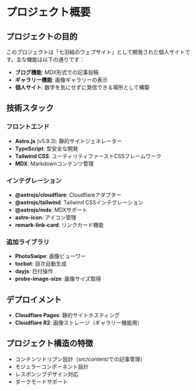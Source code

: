 # プロジェクト概要

## プロジェクトの目的
このプロジェクトは「七羽結のウェブサイト」として開発された個人サイトです。主な機能は以下の通りです：

- **ブログ機能**: MDX形式での記事投稿
- **ギャラリー機能**: 画像ギャラリーの表示
- **個人サイト**: 数字を気にせずに発信できる場所として構築

## 技術スタック

### フロントエンド
- **Astro.js** (v5.9.3): 静的サイトジェネレーター
- **TypeScript**: 型安全な開発
- **Tailwind CSS**: ユーティリティファーストCSSフレームワーク
- **MDX**: Markdownコンテンツ管理

### インテグレーション
- **@astrojs/cloudflare**: Cloudflareアダプター
- **@astrojs/tailwind**: Tailwind CSSインテグレーション
- **@astrojs/mdx**: MDXサポート
- **astro-icon**: アイコン管理
- **remark-link-card**: リンクカード機能

### 追加ライブラリ
- **PhotoSwipe**: 画像ビューワー
- **tocbot**: 目次自動生成
- **dayjs**: 日付操作
- **probe-image-size**: 画像サイズ取得

## デプロイメント
- **Cloudflare Pages**: 静的サイトホスティング
- **Cloudflare R2**: 画像ストレージ（ギャラリー機能用）

## プロジェクト構造の特徴
- コンテンツドリブン設計（src/content/での記事管理）
- モジュラーコンポーネント設計
- レスポンシブデザイン対応
- ダークモードサポート